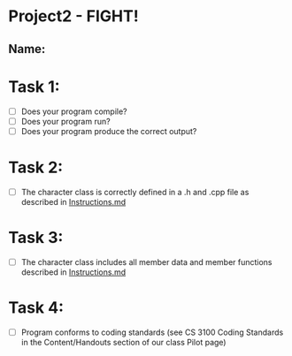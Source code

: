 # Project2 - FIGHT!

## Name:

# Task 1:

  - [ ] Does your program compile?
  - [ ] Does your program run?
  - [ ] Does your program produce the correct output?

# Task 2:

  - [ ] The character class is correctly defined in a .h and .cpp file as described in [Instructions.md](https://github.com/WSU-CS-3100/Project2/blob/main/Instructions.md)

# Task 3:

  - [ ] The character class includes all member data and member functions described in [Instructions.md](https://github.com/WSU-CS-3100/Project2/blob/main/Instructions.md)

# Task 4:

  - [ ] Program conforms to coding standards (see CS 3100 Coding Standards in the Content/Handouts section of our class Pilot page)
        

